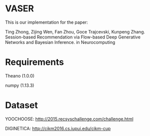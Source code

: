 # VASER
This is our implementation for the paper:

Ting Zhong, Zijing Wen, Fan Zhou, Goce Trajcevski, Kunpeng Zhang. Session-based Recommendation via Flow-based Deep Generative Networks and Bayesian Inference. in Neurocomputing

# Requirements
Theano (1.0.0)

numpy (1.13.3)

# Dataset
YOOCHOOSE: http://2015.recsyschallenge.com/challenge.html

DIGINETICA: http://cikm2016.cs.iupui.edu/cikm-cup
